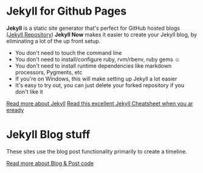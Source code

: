 
# Jekyll for Github Pages

**Jekyll** is a static site generator that's perfect for GitHub hosted blogs ([Jekyll Repository](https://github.com/jekyll/jekyll))
**Jekyll Now** makes it easier to create your Jekyll blog, by eliminating a lot of the up front setup.

- You don't need to touch the command line
- You don't need to install/configure ruby, rvm/rbenv, ruby gems :relaxed:
- You don't need to install runtime dependencies like markdown processors, Pygments, etc
- If you're on Windows, this will make setting up Jekyll a lot easier
- It's easy to try out, you can just delete your forked repository if you don't like it

[Read more about Jekyll](jekyll)
[Read this excellent Jekyll Cheatsheet when you ar eready](https://devhints.io/jekyll)

# Jekyll Blog stuff
These sites use the blog post functionality primarily to create a timeline.

[Read more about Blog & Post code](blog)
